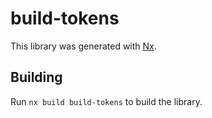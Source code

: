 # build-tokens

This library was generated with [Nx](https://nx.dev).

## Building

Run `nx build build-tokens` to build the library.
